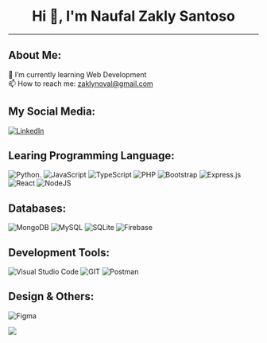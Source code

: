 <h1 align="center">Hi 👋, I'm Naufal Zakly Santoso</h1>

---

## About Me:
🌱 I’m currently learning Web Development<br>📫 How to reach me: zaklynoval@gmail.com


## My Social Media:
[![LinkedIn](https://img.shields.io/badge/LinkedIn-%230077B5.svg?logo=linkedin&logoColor=white)](https://www.linkedin.com/in/naufal-zakly-santoso/) 

## Learing Programming Language:
![Python](https://img.shields.io/badge/python-%2320232a.svg?style=for-the-badge&logo=python&logoColor=%2361DAFB). ![JavaScript](https://img.shields.io/badge/javascript-%23323330.svg?style=for-the-badge&logo=javascript&logoColor=%23F7DF1E) ![TypeScript](https://img.shields.io/badge/typescript-%23007ACC.svg?style=for-the-badge&logo=typescript&logoColor=white) ![PHP](https://img.shields.io/badge/php-%23777BB4.svg?style=for-the-badge&logo=php&logoColor=white) ![Bootstrap](https://img.shields.io/badge/bootstrap-%23563D7C.svg?style=for-the-badge&logo=bootstrap&logoColor=white) ![Express.js](https://img.shields.io/badge/express.js-%23404d59.svg?style=for-the-badge&logo=express&logoColor=%2361DAFB) ![React](https://img.shields.io/badge/react-%2320232a.svg?style=for-the-badge&logo=react&logoColor=%2361DAFB)  ![NodeJS](https://img.shields.io/badge/node.js-6DA55F?style=for-the-badge&logo=node.js&logoColor=white) 

## Databases:
![MongoDB](https://img.shields.io/badge/MongoDB-%234ea94b.svg?style=for-the-badge&logo=mongodb&logoColor=white) ![MySQL](https://img.shields.io/badge/mysql-%2300f.svg?style=for-the-badge&logo=mysql&logoColor=white) ![SQLite](https://img.shields.io/badge/sqlite-%2307405e.svg?style=for-the-badge&logo=sqlite&logoColor=white) ![Firebase](https://img.shields.io/badge/firebase-%23039BE5.svg?style=for-the-badge&logo=firebase)

## Development Tools: 
![Visual Studio Code](https://img.shields.io/badge/Visual%20Studio%20Code-0078d7.svg?style=for-the-badge&logo=visual-studio-code&logoColor=white) ![GIT](https://img.shields.io/badge/git-%23F05033.svg?style=for-the-badge&logo=git&logoColor=white) ![Postman](https://img.shields.io/badge/Postman-FF6C37?style=for-the-badge&logo=postman&logoColor=white) 

## Design & Others:
![Figma](https://img.shields.io/badge/figma-%23F24E1E.svg?style=for-the-badge&logo=figma&logoColor=white)


![](https://github-readme-stats.vercel.app/api/top-langs/?username=naufalzakly&theme=gotham&hide_border=false&include_all_commits=true&count_private=true&layout=compact)
